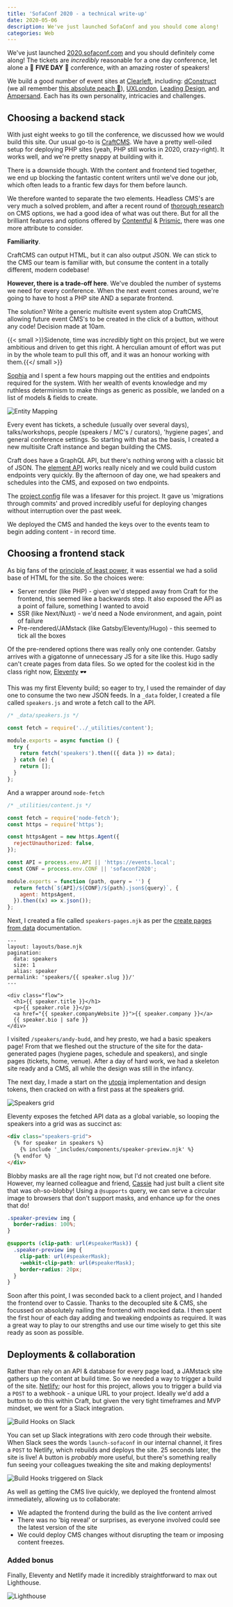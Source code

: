 ```yaml
---
title: 'SofaConf 2020 - a technical write-up'
date: 2020-05-06
description: We've just launched SofaConf and you should come along!
categories: Web
---
```


We've just launched [2020.sofaconf.com](https://2020.sofaconf.com) and you should definitely come along! The tickets are _incredibly_ reasonable for a one day conference, let alone a 🎉 **FIVE DAY** 🎉 conference, with an amazing roster of speakers!

We build a good number of event sites at [Clearleft](https://clearleft.com/), including: [dConstruct](https://2020.dconstruct.org/) (we all remember [this absolute peach 🍑](https://2015.dconstruct.org/)), [UXLondon](https://2020.uxlondon.com/), [Leading Design](https://leadingdesign.com/), and [Ampersand](https://2018.ampersandconf.com/). Each has its own personality, intricacies and challenges.

## Choosing a backend stack

With just eight weeks to go till the conference, we discussed how we would build this site. Our usual go-to is [CraftCMS](https://craftcms.com/). We have a pretty well-oiled setup for deploying PHP sites (yeah, PHP still works in 2020, crazy-right). It works well, and we're pretty snappy at building with it.

There is a downside though. With the content and frontend tied together, we end up blocking the fantastic content writers until we've done our job, which often leads to a frantic few days for them before launch.

We therefore wanted to separate the two elements. Headless CMS's are very much a solved problem, and after a recent round of [thorough research](https://clearleft.com/posts/prioritising-requirements) on CMS options, we had a good idea of what was out there. But for all the brilliant features and options offered by [Contentful](https://www.contentful.com/) & [Prismic](https://prismic.io/), there was one more attribute to consider. 

**Familiarity**.

CraftCMS can output HTML, but it can also output JSON. We can stick to the CMS our team is familiar with, but consume the content in a totally different, modern codebase!

**However, there is a trade-off here**. We've doubled the number of systems we need for every conference. When the next event comes around, we're going to have to host a PHP site AND a separate frontend.

The solution? Write a generic multisite event system atop CraftCMS, allowing future event CMS's to be created in the click of a button, without any code! Decision made at 10am.

{{< small >}}Sidenote, time was <em>incredibly</em> tight on this project, but we were ambitious and driven to get this right. A herculian amount of effort was put in by the whole team to pull this off, and it was an honour working with them.{{</ small >}}

[Sophia](https://clearleft.com/about/team/sophia-hill) and I spent a few hours mapping out the entities and endpoints required for the system. With her wealth of events knowledge and my ruthless determinism to make things as generic as possible, we landed on a list of models & fields to create.

![Entity Mapping](/images/blog/entity-mapping.jpg)

Every event has tickets, a schedule (usually over several days), talks/workshops, people (speakers / MC's / curators), 'hygiene pages', and general conference settings. So starting with that as the basis, I created a new multisite Craft instance and began building the CMS.

Craft does have a GraphQL API, but there's nothing wrong with a classic bit of JSON. The [element API](https://github.com/craftcms/element-api) works really nicely and we could build custom endpoints very quickly. By the afternoon of day one, we had speakers and schedules into the CMS, and exposed on two endpoints.

The [project config](https://docs.craftcms.com/v3/project-config.html) file was a lifesaver for this project. It gave us 'migrations through commits' and proved incredibly useful for deploying changes without interruption over the past week.

We deployed the CMS and handed the keys over to the events team to begin   adding content - in record time.

## Choosing a frontend stack

As big fans of the [principle of least power](https://adactio.com/journal/14327), it was essential we had a solid base of HTML for the site. So the choices were:

- Server render (like PHP) - given we'd stepped away from Craft for the frontend, this seemed like a backwards step. It also exposed the API as a point of failure, something I wanted to avoid
- SSR (like Next/Nuxt) - we'd need a Node environment, and again, point of failure
- Pre-rendered/JAMstack (like Gatsby/Eleventy/Hugo) - this seemed to tick all the boxes

Of the pre-rendered options there was really only one contender. Gatsby arrives with a gigatonne of unnecessary JS for a site like this. Hugo sadly can't create pages from data files. So we opted for the coolest kid in the class right now, [Eleventy](https://www.11ty.dev/) 🕶

This was my first Eleventy build; so eager to try, I used the remainder of day one to consume the two new JSON feeds. In a `_data` folder, I created a file called `speakers.js` and wrote a fetch call to the API.

```js
/* _data/speakers.js */

const fetch = require('../_utilities/content');

module.exports = async function () {
  try {
    return fetch('speakers').then(({ data }) => data);
  } catch (e) {
    return [];
  }
};
```

And a wrapper around `node-fetch`

```js
/* _utilities/content.js */

const fetch = require('node-fetch');
const https = require('https');

const httpsAgent = new https.Agent({
  rejectUnauthorized: false,
});

const API = process.env.API || 'https://events.local';
const CONF = process.env.CONF || 'sofaconf2020';

module.exports = function (path, query = '') {
  return fetch(`${API}/${CONF}/${path}.json${query}`, {
    agent: httpsAgent,
  }).then((x) => x.json());
};
```

Next, I created a file called `speakers-pages.njk` as per the [create pages from data](https://www.11ty.dev/docs/pages-from-data/) documentation.

```
---
layout: layouts/base.njk
pagination:
  data: speakers
  size: 1
  alias: speaker
permalink: 'speakers/{{ speaker.slug }}/'
---

<div class="flow">
  <h1>{{ speaker.title }}</h1>
  <p>{{ speaker.role }}</p>
  <a href="{{ speaker.companyWebsite }}">{{ speaker.company }}</a>
  {{ speaker.bio | safe }}
</div>
```

I visited `/speakers/andy-budd`, and hey presto, we had a basic speakers page! From that we fleshed out the structure of the site for the data-generated pages (hygiene pages, schedule and speakers), and single pages (tickets, home, venue). After a day of hard work, we had a skeleton site ready and a CMS, all while the design was still in the infancy.

The next day, I made a start on the [utopia](https://utopia.fyi/) implementation and design tokens, then cracked on with a first pass at the speakers grid.

![Speakers grid](/images/blog/speakers-grid.jpg)

Eleventy exposes the fetched API data as a global variable, so looping the speakers into a grid was as succinct as:

```html
<div class="speakers-grid">
  {% for speaker in speakers %}
    {% include '_includes/components/speaker-preview.njk' %}
  {% endfor %}
</div>
```

Blobby masks are all the rage right now, but I'd not created one before. However, my learned colleague and friend, [Cassie](https://twitter.com/cassiecodes) had just built a client site that was oh-so-blobby! Using a `@supports` query, we can serve a circular image to browsers that don't support masks, and enhance up for the ones that do!

```css
.speaker-preview img {
  border-radius: 100%;
}

@supports (clip-path: url(#speakerMask)) {
  .speaker-preview img {
    clip-path: url(#speakerMask);
    -webkit-clip-path: url(#speakerMask);
    border-radius: 20px;
  }
}
```

Soon after this point, I was seconded back to a client project, and I handed the frontend over to Cassie. Thanks to the decoupled site & CMS, she focussed on absolutely nailing the frontend with mocked data. I then spent the first hour of each day adding and tweaking endpoints as required. It was a great way to play to our strengths and use our time wisely to get this site ready as soon as possible.

## Deployments & collaboration

Rather than rely on an API & database for every page load, a JAMstack site gathers up the content at build time. So we needed a way to trigger a build of the site. [Netlify](https://www.netlify.com/); our host for this project, allows you to trigger a build via a `POST` to a webhook - a unique URL to your project. Ideally we'd add a button to do this within Craft, but given the very tight timeframes and MVP mindset, we went for a Slack integration.

![Build Hooks on Slack](/images/blog/build-hook.png)

You can set up Slack integrations with zero code through their website. When Slack sees the words `launch-sofaconf` in our internal channel, it fires a `POST` to Netlify, which rebuilds and deploys the site. 25 seconds later, the site is live! A button is _probably_ more useful, but there's something really fun seeing your colleagues tweaking the site and making deployments!

![Build Hooks triggered on Slack](/images/blog/build-hook-2.png)

As well as getting the CMS live quickly, we deployed the frontend almost immediately, allowing us to collaborate:

- We adapted the frontend during the build as the live content arrived
- There was no 'big reveal' or surprises, as everyone involved could see the latest version of the site
- We could deploy CMS changes without disrupting the team or imposing content freezes.

### Added bonus

Finally, Eleventy and Netlify made it incredibly straightforward to max out Lighthouse.

![Lighthouse](/images/blog/lighthouse.png)
